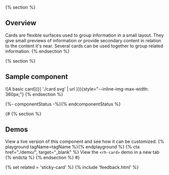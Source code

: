 {% section %}
  ## Overview
  Cards are flexible surfaces used to group information in a small layout. 
  They give small previews of information or provide secondary content in 
  relation to the content it's near. Several cards can be used together to group 
  related information.
{% endsection %}

{% section %}
  ## Sample component
  ![A basic card]({{ './card.svg' | url 
  }}){style="--inline-img-max-width: 360px;"}
{% endsection %}

{%- componentStatus -%}{% endcomponentStatus %}

{#
{% section %}
  ## Demos
  View a live version of this component and see how it can be customized.
  {% playground tagName=tagName %}{% endplayground %}
  {% cta href="./demo/", target="_blank" %}
    View the `<rh-card>` demo in a new tab
  {% endcta %}
{% endsection %}
#}

{% set related = 'sticky-card' %}
{% include 'feedback.html' %}
